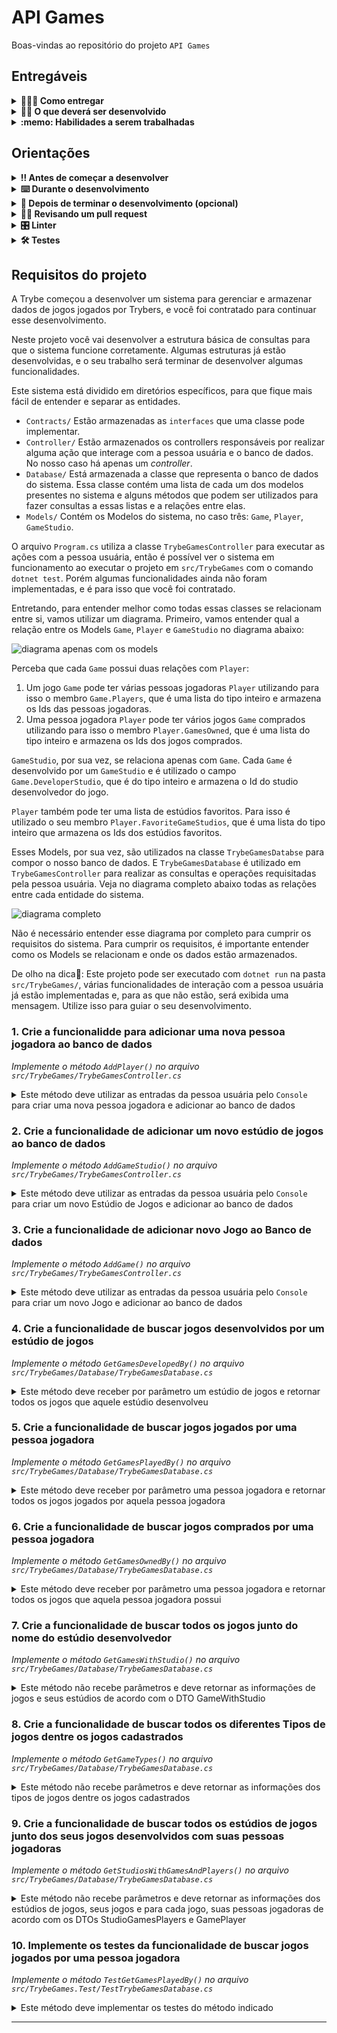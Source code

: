 # API Games

Boas-vindas ao repositório do projeto `API Games`

## Entregáveis

<details>
<summary><strong>🤷🏽‍♀️ Como entregar</strong></summary>

Lembre-se que você pode consultar nosso conteúdo sobre [Git & GitHub](https://app.betrybe.com/learn/course/5e938f69-6e32-43b3-9685-c936530fd326/module/fc998c60-386e-46bc-83ca-4269beb17e17/section/fe827a71-3222-4b4d-a66f-ed98e09961af/day/1a530297-e176-4c79-8ed9-291ae2950540/lesson/2b2edce7-9c49-4907-92a2-aa571f823b79) e nosso [Blog - Git & GitHub](https://blog.betrybe.com/tecnologia/git-e-github/) sempre que precisar!

</details>
  
<details>
<summary><strong>🧑‍💻 O que deverá ser desenvolvido</strong></summary>

<!-- 🤔 Explicar brevemente o que será realizado ao longo do projeto. Aqui, é a porta de entrada para a realização do projeto.
Exemplo: Você vai desenvolver um site que contenha uma série de informações sobre o que você aprendeu aqui na Trybe ao longo das últimas duas seções. O seu site deverá estar com elementos posicionados e estilizados e, além disso, deverá conter semântica apropriada para que seja acessível e melhor ranqueado.-->
Você irá desenvolver diversos métodos que implementarão manipulações a coleções existentes em um software que já teve o seu desenvolvimento iniciado. Além disso, você desenvolverá diversas consultas LINQ para determinadas aplicações e desenvolverá uma aplicação de testes.

</details>
  
<details>
  <summary><strong>:memo: Habilidades a serem trabalhadas </strong></summary>

Neste projeto, verificamos se você é capaz de:

- Desenvolver habilidades com relação a manipulação de coleções
- Desenvolver consultas LINQ para determinadas operações
- Aplicar um método de testes sobre coleções.
- Interpretar as coleções de dados já existentes em um software.
- Interpretar o funcionamento de um código já implementado.

</details>

## Orientações

<details>
  <summary><strong>‼️ Antes de começar a desenvolver</strong></summary><br />

  1. Clone o repositório

  - Use o comando: `git clone git@github.com:tryber/acc-elective-csharp-0x-project-trybe-games.git`.
  - Entre na pasta do repositório que você acabou de clonar:
    - `cd acc-elective-csharp-0x-project-trybe-games`

  2. Instale as dependências
  
  - Entre na pasta `src/`.
  - Execute o comando: `dotnet restore`.
  
  3. Crie uma branch a partir da branch `master`

  - Verifique se você está na branch `master`.
    - Exemplo: `git branch`
  - Se não estiver, mude para a branch `master`.
    - Exemplo: `git checkout master`
  - Agora crie uma branch à qual você vai submeter os `commits` do seu projeto.
    - Você deve criar uma branch no seguinte formato: `nome-de-usuario-nome-do-projeto`
    - Exemplo: `git checkout -b joaozinho-acc-0x-project-trybe-games`

  4. Adicione as mudanças ao _stage_ do Git e faça um `commit`

  - Verifique que as mudanças ainda não estão no _stage_.
    - Exemplo: `git status` (deve aparecer listada a pasta _joaozinho_ em vermelho)
  - Adicione o novo arquivo ao _stage_ do Git.
    - Exemplo:
      - `git add .` (adicionando todas as mudanças - _que estavam em vermelho_ - ao stage do Git)
      - `git status` (deve aparecer listado o arquivo _joaozinho/README.md_ em verde)
  - Faça o `commit` inicial.
    - Exemplo:
      - `git commit -m 'iniciando o projeto x'` (fazendo o primeiro commit)
      - `git status` (deve aparecer uma mensagem tipo essa: _nothing to commit_ )

  5. Adicione a sua branch com o novo `commit` ao repositório remoto

  - Usando o exemplo anterior: `git push -u origin joaozinho-acc-0x-project-trybe-games`.

  6. Crie um novo `Pull Request` _(PR)_

  - Vá até a página de _Pull Requests_ do [repositório no GitHub](https://github.com/tryber/acc-elective-csharp-0x-project-trybe-games/pulls).
  - Clique no botão verde _"New pull request"_.
  - Clique na caixa de seleção _"Compare"_ e escolha a sua branch **com atenção**.
  - Coloque um título para a sua _Pull Request_.
    - Exemplo: _"Cria tela de busca"_
  - Clique no botão verde _"Create pull request"_.
  - Adicione uma descrição para o _Pull Request_ e clique no botão verde _"Create pull request"_.
  - **Não se preocupe em preencher mais nada por enquanto!**.
  - Volte até a [página de _Pull Requests_ do repositório](https://github.com/tryber/acc-elective-csharp-0x-project-trybe-games/pulls) e confira que o seu _Pull Request_ está criado.

</details>

<details>
  <summary><strong>⌨️ Durante o desenvolvimento</strong></summary><br/>

  - Faça `commits` das alterações que você fizer no código regularmente.

  - Lembre-se sempre, após um (ou alguns) `commits`, de atualizar o repositório remoto.

  - Os comandos que você utilizará com mais frequência são:
    1. `git status` _(para verificar o que está em vermelho - fora do stage - e o que está em verde - no stage)_
    2. `git add` _(para adicionar arquivos ao stage do Git)_
    3. `git commit` _(para criar um commit com os arquivos que estão no stage do Git)_
    4. `git push -u origin nome-da-branch` _(para enviar o commit para o repositório remoto na primeira vez que fizer o `push` de uma nova branch)_
    5. `git push` _(para enviar o commit para o repositório remoto após o passo anterior)_

</details>

<details>
  <summary><strong>🤝 Depois de terminar o desenvolvimento (opcional)</strong></summary><br/>

  Para sinalizar que o seu projeto está pronto para o _"Code Review"_, faça o seguinte:

  - Vá até a página **DO SEU** _Pull Request_, adicione a label de _"code-review"_ e marque seus colegas:

    - No menu à direita, clique no _link_ **"Labels"** e escolha a _label_ **code-review**;

    - No menu à direita, clique no _link_ **"Assignees"** e escolha **o seu usuário**;

    - No menu à direita, clique no _link_ **"Reviewers"** e digite `students`, selecione o time `tryber/students-sd-032-csharp`.

  Caso tenha alguma dúvida, [aqui tem um video explicativo](https://vimeo.com/362189205).

</details>

<details>
  <summary><strong>🕵🏿 Revisando um pull request</strong></summary><br />

  Use o conteúdo sobre [Code Review](https://app.betrybe.com/course/real-life-engineer/code-review) para te ajudar a revisar os _Pull Requests_.

</details>

<details>
  <summary><strong>🎛 Linter</strong></summary><br />

  Usaremos o [NetAnalyzer](https://docs.microsoft.com/pt-br/dotnet/fundamentals/code-analysis/overview) para fazer a análise estática do seu código.

  Este projeto já vem com as dependências relacionadas ao _linter_ configuradas no arquivo `.csproj`.

  O analisador já é instalado pelo plugin da `Microsoft C#` no `VSCode`. Para isso, basta fazer o download do [plugin](https://marketplace.visualstudio.com/items?itemName=ms-dotnettools.csharp) e instalá-lo.
</details>

<details>
  <summary><strong>🛠 Testes</strong></summary><br />

  O .NET já possui sua própria plataforma de testes.
  
  Este projeto já vem configurado e com suas dependências.

  ### Executando todos os testes

  Para executar os testes com o .NET, execute o comando dentro do diretório do seu projeto `src/TrybeGames` ou de seus testes `src/TrybeGames.Test`!

  ```
  dotnet test
  ```

  ### Executando um teste específico

  Para executar um teste expecífico, basta executar o comando `dotnet test --filter TestReq01` para o requisito 01 ou `dotnet test --filter TestReq10` para o requisito 10.

  :warning: **Importante:** o comando irá executar testes cujo nome contém `TestReq01`.

  :warning: **O avaliador automático não necessariamente avalia seu projeto na ordem em que os requisitos aparecem no readme. Isso acontece para deixar o processo de avaliação mais rápido. Então, não se assuste se isso acontecer, ok?**

  ### Outras opções para testes
  - Algumas opções que podem lhe ajudar são:
    -  `-?|-h|--help`: exibem a descrição completa de como utilizar o comando.
    -  `-t|--list-tests`: lista todos os testes, ao invés de executá-los.
    -  `-v|--verbosity <LEVEL>`: define o nível de detalhe na resposta dos testes.
      - `q | quiet`
      - `m | minimal`
      - `n | normal`
      - `d | detailed`
      - `diag | diagnostic`
      - Exemplo de uso: 
         ```
           dotnet test -v diag
         ```
         ou
         ```            
           dotnet test --verbosity=diagnostic
         ``` 
</details>

## Requisitos do projeto


A Trybe começou a desenvolver um sistema para gerenciar e armazenar dados de jogos jogados por Trybers, e você foi contratado para continuar esse desenvolvimento. 

Neste projeto você vai desenvolver a estrutura básica de consultas para que o sistema funcione corretamente. Algumas estruturas já estão desenvolvidas, e o seu trabalho será terminar de desenvolver algumas funcionalidades.

Este sistema está dividido em diretórios específicos, para que fique mais fácil de entender e separar as entidades.
 - `Contracts/` Estão armazenadas as `interfaces` que uma classe pode implementar.
 - `Controller/` Estão armazenados os controllers responsáveis por realizar alguma ação que interage com a pessoa usuária e o banco de dados. No nosso caso há apenas um _controller_.
 - `Database/` Está armazenada a classe que representa o banco de dados do sistema. Essa classe contém uma lista de cada um dos modelos presentes no sistema e alguns métodos que podem ser utilizados para fazer consultas a essas listas e a relações entre elas.
 - `Models/` Contém os Modelos do sistema, no caso três: `Game`, `Player`, `GameStudio`.

O arquivo `Program.cs` utiliza a classe `TrybeGamesController` para executar as ações com a pessoa usuária, então é possível ver o sistema em funcionamento ao executar o projeto em `src/TrybeGames` com o comando `dotnet test`. Porém algumas funcionalidades ainda não foram implementadas, e é para isso que você foi contratado.

Entretando, para entender melhor como todas essas classes se relacionam entre si, vamos utilizar um diagrama. Primeiro, vamos entender qual a relação entre os Models `Game`, `Player` e `GameStudio` no diagrama abaixo:

![diagrama apenas com os models](img/diagram-only-models.png)

Perceba que cada `Game` possui duas relações com `Player`:
 1. Um jogo `Game` pode ter várias pessoas jogadoras `Player` utilizando para isso o membro `Game.Players`, que é uma lista do tipo inteiro e armazena os Ids das pessoas jogadoras.
 2. Uma pessoa jogadora `Player` pode ter vários jogos `Game` comprados utilizando para isso o membro `Player.GamesOwned`, que é uma lista do tipo inteiro e armazena os Ids dos jogos comprados.

`GameStudio`, por sua vez, se relaciona apenas com `Game`. Cada `Game` é desenvolvido por um `GameStudio` e é utilizado o campo `Game.DeveloperStudio`, que é do tipo inteiro e armazena o Id do studio desenvolvedor do jogo.

`Player` também pode ter uma lista de estúdios favoritos. Para isso é utilizado o seu membro `Player.FavoriteGameStudios`, que é uma lista do tipo inteiro que armazena os Ids dos estúdios favoritos.

Esses Models, por sua vez, são utilizados na classe `TrybeGamesDatabse` para compor o nosso banco de dados. E `TrybeGamesDatabase` é utilizado em `TrybeGamesController` para realizar as consultas e operações requisitadas pela pessoa usuária. Veja no diagrama completo abaixo todas as relações entre cada entidade do sistema.

![diagrama completo](TrybeGames/img/diagram-only-models.png)

Não é necessário entender esse diagrama por completo para cumprir os requisitos do sistema. Para cumprir os requisitos, é importante entender como os Models se relacionam e onde os dados estão armazenados.

De olho na dica👀: Este projeto pode ser executado com `dotnet run` na pasta `src/TrybeGames/`,  várias funcionalidades de interação com a pessoa usuária já estão implementadas e, para as que não estão, será exibida uma mensagem. Utilize isso para guiar o seu desenvolvimento.


### 1. Crie a funcionalidde para adicionar uma nova pessoa jogadora ao banco de dados

_Implemente o método `AddPlayer()` no arquivo `src/TrybeGames/TrybeGamesController.cs`_

<details>
  <summary>Este método deve utilizar as entradas da pessoa usuária pelo <code>Console</code> para criar uma nova pessoa jogadora e adicionar ao banco de dados</summary><br />

  Desenvolva uma lógica para receber da pessoa usuária o nome da nova pessoa jogadora pelo `Console` e assim criar uma nova instância de `Player` e inserir este no banco de dados `database`, que é um atributo da classe `TrybeGamesController`.

  > **🚨Importante:🚨** O atributo Id precisa ser incrementado a cada nova pessoa jogadora que entrar no banco de dados começando de **1**.

  **O que será testado:**

  - Será testado se o método implementado, ao ser chamado, adiciona uma nova pessoa jogadora no banco de dados existente na classe `TrybeGamesDatabase`, acessível pelo atributo `database` da classe `TrybeGamesController`.


</details>



### 2. Crie a funcionalidade de adicionar um novo estúdio de jogos ao banco de dados

_Implemente o método `AddGameStudio()` no arquivo `src/TrybeGames/TrybeGamesController.cs`_

<details>
  <summary>Este método deve utilizar as entradas da pessoa usuária pelo <code>Console</code> para criar um novo Estúdio de Jogos e adicionar ao banco de dados</summary><br />

  Desenvolva uma lógica para receber da pessoa usuária o nome do novo Estúdio de Jogos pelo `Console` e assim criar uma nova instância de `GameStudio` e inserir este no banco de dados `database`, que é um atributo da classe `TrybeGamesController`.

  > **🚨Importante:🚨** O atributo Id precisa ser incrementado a cada novo estúdio que entrar no banco de dados, começando de **1**.

  **O que será testado:**

  - Será testado se o método implementado, ao ser chamado, adiciona um novo estúdio de jogos no banco de dados existente na classe `TrybeGamesDatabase`, acessível pelo atributo `database` da classe `TrybeGamesController`.
  
</details>



### 3. Crie a funcionalidade de adicionar novo Jogo ao Banco de dados

_Implemente o método `AddGame()` no arquivo `src/TrybeGames/TrybeGamesController.cs`_

<details>
  <summary>Este método deve utilizar as entradas da pessoa usuária pelo <code>Console</code> para criar um novo Jogo e adicionar ao banco de dados</summary><br />

  Desenvolva uma lógica para receber da pessoa usuária os seguintes dados de um jogo:
   1. Nome (`Name`).
   2. Data de lançamento (`ReleaseDate`).
   3. Tipo de jogo (`GameType`).
  Lembre-se de que cada um desses atributos possui um tipo específico, e este método deve ser capaz de fazer as conversões necessárias para criar uma nova instância de `Game` corretamente e inseri-la no banco de dados `database`, que é um atributo da classe `TrybeGamesController`.

  > **🚨Importante:🚨** O atributo Id precisa ser incrementado a cada novo jogo que entrar no banco de dados começando de **1**.

  **O que será testado:**

  - Será testado se o método implementado, ao ser chamado, adiciona um novo jogo no banco de dados existente na classe `TrybeGamesDatabase`, acessível pelo atributo `database` da classe `TrybeGamesController`.

</details>



### 4. Crie a funcionalidade de buscar jogos desenvolvidos por um estúdio de jogos

_Implemente o método `GetGamesDevelopedBy()` no arquivo `src/TrybeGames/Database/TrybeGamesDatabase.cs`_

<details>
  <summary>Este método deve receber por parâmetro um estúdio de jogos e retornar todos os jogos que aquele estúdio desenvolveu</summary><br />

  Por se tratar de um método da classe `TrybeGamesDatabase`, este não lida com entradas e interações com a pessoa usuária. Porém ele será utilizado pelo método `QueryGamesFromStudio` para buscar os jogos desenvolvidos pelo estúdio selecionado neste método. Como o método `GetGamesDevelopedBy` sempre retorna uma lista vazia, essa funcionalidade está imcompleta.

  No método `GetGamesDevelopedBy`, utilize as listas de `Game`, `Player` e `GameStudio` presentes em `TrybeGamesDatabase` e suas relações para buscar e retornar uma lista de jogos `List<Game>`.

  De olho na dica👀: Consultas LINQ são uma ótima forma de realizar essa busca. Utilize o método `ToList()` para converter do tipo `IEnumerable` para `List`.

  **O que será testado:**

  - Será testado se o método implementado, ao ser chamado, retorna a lista do tipo `Game` com os dados solicitados.
  
</details>




### 5. Crie a funcionalidade de buscar jogos jogados por uma pessoa jogadora

_Implemente o método `GetGamesPlayedBy()` no arquivo `src/TrybeGames/Database/TrybeGamesDatabase.cs`_

<details>
  <summary>Este método deve receber por parâmetro uma pessoa jogadora e retornar todos os jogos jogados por aquela pessoa jogadora</summary><br />

  Por se tratar de um método da classe `TrybeGamesDatabase`, este não lida com entradas e interações com a pessoa usuária. Porém ele será utilizado pelo método `QueryGamesPlayedByPlayer` para buscar os jogos jogados pela pessoa jogadora selecionada neste método. Como o método `GetGamesPlayedBy` sempre retorna uma lista vazia, essa funcionalidade está imcompleta.

  No método `GetGamesPlayedBy`, utilize as listas de `Game`, `Player` e `GameStudio` presentes em `TrybeGamesDatabase` e suas relações para buscar e retornar uma lista de jogos `List<Game>`.

  De olho na dica👀: Consultas LINQ são uma ótima forma de realizar essa busca. Utilize o método `ToList()` para converter do tipo `IEnumerable` para `List`.

   **O que será testado:**

  - Será testado se o método implementado, ao ser chamado, retorna a lista do tipo `Game` com os dados solicitados.

</details>



### 6. Crie a funcionalidade de buscar jogos comprados por uma pessoa jogadora

_Implemente o método `GetGamesOwnedBy()` no arquivo `src/TrybeGames/Database/TrybeGamesDatabase.cs`_

<details>
  <summary>Este método deve receber por parâmetro uma pessoa jogadora e retornar todos os jogos que aquela pessoa jogadora possui</summary><br />

  Por se tratar de um método da classe `TrybeGamesDatabase`, este não lida com entradas e interações com a pessoa usuária. Porém ele será utilizado pelo método `QueryGamesBoughtByPlayer` para buscar os jogos comprados pela pessoa jogadora selecionada neste método. Como o método `GetGamesOwnedBy` sempre retorna uma lista vazia, essa funcionalidade está imcompleta.

  No método `GetGamesOwnedBy`, utilize as listas de `Game`, `Player` e `GameStudio` presentes em `TrybeGamesDatabase` e suas relações para buscar e retornar uma lista de jogos `List<Game>`.

  De olho na dica👀: Consultas LINQ são uma ótima forma de realizar essa busca. Utilize o método `ToList()` para converter do tipo `IEnumerable` para `List`.

   **O que será testado:**

  - Será testado se o método implementado, ao ser chamado, retorna a lista do tipo `Game` com os dados solicitados.

</details>



### 7. Crie a funcionalidade de buscar todos os jogos junto do nome do estúdio desenvolvedor

_Implemente o método `GetGamesWithStudio()` no arquivo `src/TrybeGames/Database/TrybeGamesDatabase.cs`_

<details>
  <summary>Este método não recebe parâmetros e deve retornar as informações de jogos e seus estúdios de acordo com o DTO GameWithStudio</summary><br />

  No método `GetGamesOwnedBy`, utilize as listas de `Game`, `Player` e `GameStudio` presentes em `TrybeGamesDatabase` e suas relações para buscar e retornar uma lista de jogos de acordo com o DTO `List<GameWithStudio>`.
  
  O DTO `GameWithStudio` está presente no arquivo `src/TrybeGames/DTO/GameWithStudio.cs` e segue a seguinte estrutura

  ```csharp
  public class GameWithStudio
  {
      public string? GameName { get; set; } // nome do jogo
      public string? StudioName { get; set; } // nome do estúdio que desenvolveu o jogo
      public int NumberOfPlayers { get; set; } // número de pessoas jogadoras do jogo
  }
  ```

  De olho na dica👀: Consultas LINQ são uma ótima forma de realizar essa busca. Utilize o método `ToList()` para converter do tipo `IEnumerable` para `List`.

  **O que será testado:**

  - Será testado se o método implementado, ao ser chamado, retorna a lista do tipo `GameWithStudio` com os dados solicitados.

</details>



### 8. Crie a funcionalidade de buscar todos os diferentes Tipos de jogos dentre os jogos cadastrados

_Implemente o método `GetGameTypes()` no arquivo `src/TrybeGames/Database/TrybeGamesDatabase.cs`_

<details>
  <summary>Este método não recebe parâmetros e deve retornar as informações dos tipos de jogos dentre os jogos cadastrados</summary><br />

  No método `GetGameTypes()`, utilize a lista de `Game` presente em `TrybeGamesDatabase` para retornar uma lista de tipos de jogos `List<GameType>`.

  De olho na dica👀: Consultas LINQ são uma ótima forma de realizar essa busca. Utilize o método `ToList()` para converter do tipo `IEnumerable` para `List`.

   **O que será testado:**

  - Será testado se o método implementado, ao ser chamado, retorna a lista do tipo `GameType` com os dados solicitados.

</details>



### 9. Crie a funcionalidade de buscar todos os estúdios de jogos junto dos seus jogos desenvolvidos com suas pessoas jogadoras

_Implemente o método `GetStudiosWithGamesAndPlayers()` no arquivo `src/TrybeGames/Database/TrybeGamesDatabase.cs`_

<details>
  <summary>Este método não recebe parâmetros e deve retornar as informações dos estúdios de jogos, seus jogos e para cada jogo, suas pessoas jogadoras de acordo com os DTOs StudioGamesPlayers e GamePlayer</summary><br />

  No método `GetStudiosWithGamesAndPlayers()`, utilize as listas de `Game`, `Player` e `GameStudio` presentes em `TrybeGamesDatabase` e suas relações para buscar e retornar uma lista de jogos de acordo com o DTO `List<StudioGamesPlayers>`.
  
  Os DTOs `StudioGamesPlayers` e `GamePlayer` estão presentes no arquivo `src/TrybeGames/DTO/StudioGamesPlayers.cs` e segue a seguinte estrutura

  ```csharp
  public class GamePlayer
  {
      public string GameName = ""; // nome do jogo
      public List<Player>? Players { get; set; } // lista das pessoas jogadoras que jogam este jogo.
  }
  public class StudioGamesPlayers
  {
      public string? GameStudioName { get; set; } // nome do estúdio de jogos
      public List<GamePlayer>? Games { get; set; } // lista das informações de jogos e pessoas jogadoras baseada no DTO GamePlayer
  }
  ```

  De olho na dica👀: Consultas LINQ são uma ótima forma de realizar essa busca. Utilize o método `ToList()` para converter do tipo `IEnumerable` para `List`.

  **O que será testado:**

  - Será testado se o método implementado, ao ser chamado, retorna a lista do tipo `StudioGamesPlayers` com os dados solicitados.

</details>



### 10. Implemente os testes da funcionalidade de buscar jogos jogados por uma pessoa jogadora

_Implemente o método `TestGetGamesPlayedBy()` no arquivo `src/TrybeGames.Test/TestTrybeGamesDatabase.cs`_

<details>
  <summary>Este método deve implementar os testes do método indicado</summary><br />

  No método `TestGetGamesPlayedBy()` crie o arrange, act e assert para testar a funcionalidade de buscar os jogos jogados por uma pessoa jogadora implementada no método `GetGamesPlayedBy` do arquivo `src/TrybeGames/Database/TrybeGamesDatabase.cs`.

  O método possui como parâmetros de entrada o database da classe `TrybeGamesDatabase`, o id do player do tipo `Int` e uma lista de games `List<Game>` com a lista esperada no retorno do método a ser testado.

  Os dados a serem utilizados no teste estão no atributo `DataTestGetGamesPlayedBy` do tipo `TheoryData`, presente no mesmo arquivo `src/TrybeGames.Test/TestTrybeGamesDatabase.cs`.

  **O que será testado:**

  - Será testado se o método implementado testa com sucesso a funcionalidade.

</details>


</details>

---

<!-- mdi versão 1.1 projeto ⚠️ não exclua esse comentário -->
